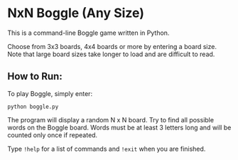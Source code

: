 # NxN Boggle (Any Size)

This is a command-line Boggle game written in Python.

Choose from 3x3 boards, 4x4 boards or more by entering a board size. Note that large board sizes take longer to load and are difficult to read.

## How to Run:

To play Boggle, simply enter:

```
python boggle.py
```

The program will display a random N x N board. Try to find all possible words on the Boggle board. Words must be at least 3 letters long and will be counted only once if repeated.

Type ```!help``` for a list of commands and ```!exit``` when you are finished.